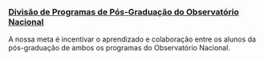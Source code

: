 ### [Divisão de Programas de Pós-Graduação do Observatório Nacional](http://dppg-on.github.io/)

A nossa meta é incentivar o aprendizado e colaboração entre os alunos da pós-graduação de ambos os programas do Observatório Nacional. 
